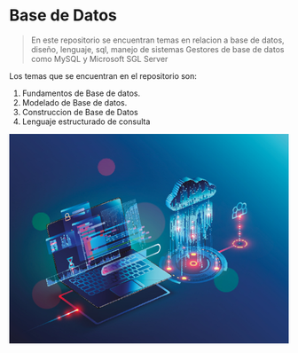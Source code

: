 # Base de Datos

> En este repositorio  se encuentran temas en relacion a base de datos, diseño, lenguaje, sql, manejo de sistemas Gestores de base de datos como MySQL y Microsoft SGL Server

Los temas que se encuentran en el repositorio son:

1. Fundamentos de Base de datos.
2. Modelado de Base de datos.
3. Construccion de Base de Datos
4. Lenguaje estructurado de consulta

![Logo Base de Datos](./img/database_thumb.jpg)

